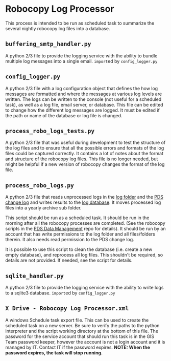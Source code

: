 # Robocopy Log Processor

This process is intended to be run as scheduled task to
summarize the several nightly robocopy log files into a database.

## `buffering_smtp_handler.py`

A python 2/3 file to provide the logging service with the
ability to bundle multiple log messages into a single email.
`import`ed by `config_logger.py`

## `config_logger.py`

A python 2/3 file with a log configuration object that defines the how log
messages are formatted and where the messages at various log levels are written.
The logs can be written to the console (not useful for a scheduled task),
as well as a log file, email server, or database.  This file can be edited
to change how the different log messages are logged.  It must be
edited if the path or name of the database or log file is changed.

## `process_robo_logs_tests.py`

A python 2/3 file that was useful during development to test
the structure of the log files and to ensure that all the
possible errors and formats of the log files could be captured
correctly. It contains a lot of notes about the format and structure
of the robocopy log files. This file is no longer needed, but might be
helpful if a new version of robocopy changes the format of the log file.

## `process_robo_logs.py`

A python 2/3 file that reads unprocessed logs in the
[log folder](https://github.com/AKROGIS/Robo-Website/blob/master/processor/process_robo_logs.py#L16)
and the
[PDS change log](https://github.com/AKROGIS/Robo-Website/blob/master/processor/process_robo_logs.py#L17)
and writes results to the
[log database](https://github.com/AKROGIS/Robo-Website/blob/master/processor/process_robo_logs.py#L485).
It moves processed log files into a yearly archive sub folder.

This script should be run as a scheduled task. It should be run in the morning
after all the robocopy processes are completed.
(See the robocopy scripts in the
[PDS Data Management](https://github.com/AKROGIS/PDS-Data-Management/tree/master/robo-copy)
repo for details).
It should be run by an
account that has write permissions to the log folder and all files/folders
therein.  It also needs read permission to the PDS change log.

It is possible to use this script to clean the database (i.e. create a new
empty database), and reprocess all log files.  This shouldn't be required,
so details are not provided.  If needed, see the script for details.

## `sqlite_handler.py`

A python 2/3 file to provide the logging service with the
ability to write logs to a sqlite3 database.
`import`ed by `config_logger.py`

## `X Drive - Robocopy Log Processor.xml`

A windows Schedule task export file.  This can be used to create the
scheduled task on a new server.  Be sure to verify the paths to the
python interpreter and the script working directory at the bottom of
this file.  The password for the service account that should run this task
is in the GIS Team password keeper, however the account is not a
login account and it is managed by IT.  Contact IT if the password expires.
**NOTE: When the password expires, the task will stop running.**
